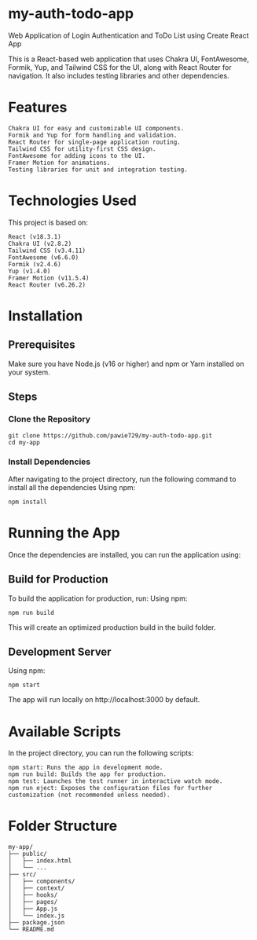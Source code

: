 # my-auth-todo-app
Web Application of Login Authentication and ToDo List using Create React App 

This is a React-based web application that uses Chakra UI, FontAwesome, Formik, Yup, and Tailwind CSS for the UI, along with React Router for navigation. It also includes testing libraries and other dependencies.

# Features
    Chakra UI for easy and customizable UI components.
    Formik and Yup for form handling and validation.
    React Router for single-page application routing.
    Tailwind CSS for utility-first CSS design.
    FontAwesome for adding icons to the UI.
    Framer Motion for animations.
    Testing libraries for unit and integration testing.

# Technologies Used
This project is based on:
    
    React (v18.3.1)
    Chakra UI (v2.8.2)
    Tailwind CSS (v3.4.11)
    FontAwesome (v6.6.0)
    Formik (v2.4.6)
    Yup (v1.4.0)
    Framer Motion (v11.5.4)
    React Router (v6.26.2)

# Installation

## Prerequisites
Make sure you have Node.js (v16 or higher) and npm or Yarn installed on your system.

## Steps

### Clone the Repository
    
    git clone https://github.com/pawie729/my-auth-todo-app.git
    cd my-app

### Install Dependencies

After navigating to the project directory, run the following command to install all the dependencies
Using npm:
    
    npm install

# Running the App

Once the dependencies are installed, you can run the application using:

## Build for Production

To build the application for production, run:
Using npm:
    
    npm run build

This will create an optimized production build in the build folder.

## Development Server

Using npm:
    
    npm start

The app will run locally on http://localhost:3000 by default.

# Available Scripts

In the project directory, you can run the following scripts:

    npm start: Runs the app in development mode.
    npm run build: Builds the app for production.
    npm test: Launches the test runner in interactive watch mode.
    npm run eject: Exposes the configuration files for further customization (not recommended unless needed).

# Folder Structure
    
    my-app/
    ├── public/
    │   ├── index.html
    │   └── ...
    ├── src/
    │   ├── components/
    │   ├── context/
    │   ├── hooks/
    │   ├── pages/
    │   ├── App.js
    │   └── index.js
    ├── package.json
    └── README.md

